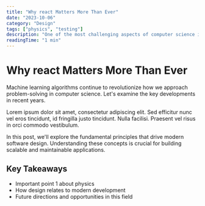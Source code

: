 ```yaml
---
title: "Why react Matters More Than Ever"
date: "2023-10-06"
category: "Design"
tags: ["physics", "testing"]
description: "One of the most challenging aspects of computer science is balancing theoretical knowledge with practical implementation..."
readingTime: "1 min"
---
```


# Why react Matters More Than Ever

Machine learning algorithms continue to revolutionize how we approach problem-solving in computer science. Let's examine the key developments in recent years.

Lorem ipsum dolor sit amet, consectetur adipiscing elit. Sed efficitur nunc vel eros tincidunt, id fringilla justo tincidunt. Nulla facilisi. Praesent vel risus in orci commodo vestibulum.

In this post, we'll explore the fundamental principles that drive modern software design. Understanding these concepts is crucial for building scalable and maintainable applications.

## Key Takeaways

- Important point 1 about physics
- How design relates to modern development
- Future directions and opportunities in this field
